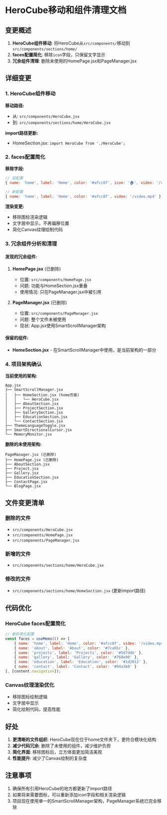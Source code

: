 # HeroCube移动和组件清理文档

## 变更概述

1. **HeroCube组件移动**: 将HeroCube从`src/components/`移动到`src/components/sections/home/`
2. **faces配置简化**: 移除`icon`字段，只保留文字显示
3. **冗余组件清理**: 删除未使用的HomePage.jsx和PageManager.jsx

## 详细变更

### 1. HeroCube组件移动

**移动路径:**
- 从: `src/components/HeroCube.jsx`
- 到: `src/components/sections/home/HeroCube.jsx`

**import路径更新:**
- HomeSection.jsx: `import HeroCube from './HeroCube';`

### 2. faces配置简化

**移除字段:**
```jsx
// 旧配置
{ name: 'home', label: 'Home', color: '#afcc8f', icon: '🏠', video: '/video.mp4' }

// 新配置  
{ name: 'home', label: 'Home', color: '#afcc8f', video: '/video.mp4' }
```

**渲染变更:**
- 移除图标渲染逻辑
- 文字居中显示，不再偏移位置
- 简化Canvas纹理绘制代码

### 3. 冗余组件分析和清理

#### 发现的冗余组件:
1. **HomePage.jsx** (已删除)
   - 位置: `src/components/HomePage.jsx`
   - 问题: 功能与HomeSection.jsx重叠
   - 使用情况: 只在PageManager.jsx中被引用

2. **PageManager.jsx** (已删除)
   - 位置: `src/components/PageManager.jsx`
   - 问题: 整个文件未被使用
   - 现状: App.jsx使用SmartScrollManager架构

#### 保留的组件:
- **HomeSection.jsx** - 在SmartScrollManager中使用，是当前架构的一部分

### 4. 项目架构确认

**当前使用的架构:**
```
App.jsx
├── SmartScrollManager.jsx
│   ├── HomeSection.jsx (home页面)
│   │   └── HeroCube.jsx
│   ├── AboutSection.jsx
│   ├── ProjectSection.jsx
│   ├── GallerySection.jsx
│   ├── EducationSection.jsx
│   └── ContactSection.jsx
├── ThemeLanguageToggle.jsx
├── SmartDirectionalCursor.jsx
└── MemoryMonitor.jsx
```

**删除的未使用架构:**
```
PageManager.jsx (已删除)
├── HomePage.jsx (已删除)
├── AboutSection.jsx
├── Project.jsx  
├── Gallery.jsx
├── EducationSection.jsx
├── ContactPage.jsx
└── BlogPage.jsx
```

## 文件变更清单

### 删除的文件
- `src/components/HeroCube.jsx`
- `src/components/HomePage.jsx`
- `src/components/PageManager.jsx`

### 新增的文件
- `src/components/sections/home/HeroCube.jsx`

### 修改的文件
- `src/components/sections/home/HomeSection.jsx` (更新import路径)

## 代码优化

### HeroCube faces配置简化
```jsx
// 新的简化配置
const faces = useMemo(() => [
    { name: 'home', label: 'Home', color: '#afcc8f', video: '/video.mp4' },
    { name: 'about', label: 'About', color: '#7ca65c' },
    { name: 'projects', label: 'Projects', color: '#5d7d4b' },
    { name: 'gallery', label: 'Gallery', color: '#768e90' },
    { name: 'education', label: 'Education', color: '#1d2012' },
    { name: 'contact', label: 'Contact', color: '#94a3b8' }
], [content.navigation]);
```

### Canvas纹理渲染优化
- 移除图标绘制逻辑
- 文字居中显示
- 简化绘制代码，提高性能

## 好处

1. **更清晰的文件组织**: HeroCube现在位于home文件夹下，更符合模块化结构
2. **减少代码冗余**: 删除了未使用的组件，减少维护负担
3. **简化界面**: 移除图标后，立方体面更加简洁美观
4. **性能提升**: 减少了Canvas绘制的复杂度

## 注意事项

1. 确保所有引用HeroCube的地方都更新了import路径
2. 如果将来需要图标，可以重新添加icon字段和相关渲染逻辑
3. 项目现在使用单一的SmartScrollManager架构，PageManager系统已完全移除
